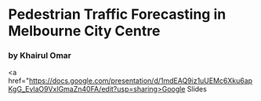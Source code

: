 # Pedestrian Traffic Forecasting in Melbourne City Centre
### by Khairul Omar

<a href="https://docs.google.com/presentation/d/1mdEAQ9iz1uUEMc6Xku6apKgG_EvlaO9VxIGmaZn40FA/edit?usp=sharing>Google Slides</a>
